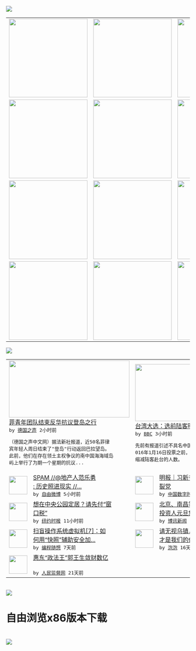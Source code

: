 

<a href="https://github.com/greatfire/z/raw/master/FreeBrowser.apk"><img src="https://raw.githubusercontent.com/greatfire/wiki/master/x/header.png" /></a><table><tr><td width="262" align="center" valign="center"><a href="https://github.com/greatfire/wiki/wiki/nyt" title="纽约时报中文网 国际纵览"><img src="https://raw.githubusercontent.com/greatfire/wiki/master/x/nyt_flag.png" width="215"/></a></td><td width="262" align="center" valign="center"><a href="https://github.com/greatfire/wiki/wiki/dw" title=""><img src="https://raw.githubusercontent.com/greatfire/wiki/master/x/dw_flag.png" width="215"/></a></td><td width="262" align="center" valign="center"><a href="https://github.com/greatfire/wiki/wiki/rmjd" title=""><img src="https://raw.githubusercontent.com/greatfire/wiki/master/x/rmjd_flag.png" width="215"/></a></td></tr><tr><td width="262" align="center" valign="center"><a href="https://github.com/paopaonetizen/website" title="泡泡 - 未经审查的互联网信息"><img src="https://raw.githubusercontent.com/greatfire/wiki/master/x/pp_flag.png" width="215"/></a></td><td width="262" align="center" valign="center"><a href="https://github.com/getlantern/mirror" title="以及自由微博和GreatFire.org官方中文论坛"><img src="https://raw.githubusercontent.com/greatfire/wiki/master/x/lantern_flag.png" width="215"/></a></td><td width="262" align="center" valign="center"><a href="https://github.com/cdtmirrors/m/" title=""><img src="https://raw.githubusercontent.com/greatfire/wiki/master/x/cdt_flag.png" width="215"/></a></td></tr><tr><td width="262" align="center" valign="center"><a href="https://github.com/program-think/blog" title="编程随想的博客"><img src="https://raw.githubusercontent.com/greatfire/wiki/master/x/pt_flag.png" width="215"/></a></td><td width="262" align="center" valign="center"><a href="https://github.com/greatfire/wiki/wiki/bbc" title=""><img src="https://raw.githubusercontent.com/greatfire/wiki/master/x/bbc_flag.png" width="215"/></a></td><td width="262" align="center" valign="center"><a href="https://github.com/freeweibo/s" title="自由微博 - 匿名和不受屏蔽的新浪微博搜索"><img src="https://raw.githubusercontent.com/greatfire/wiki/master/x/fw_flag.png" width="215"/></a></td></tr><tr><td width="262" align="center" valign="center"><a href="https://github.com/greatfire/wiki/wiki/google" title=""><img src="https://raw.githubusercontent.com/greatfire/wiki/master/x/google_flag.png" width="215"/></a></td><td width="262" align="center" valign="center"><a href="https://github.com/bxnews/boxun" title=""><img src="https://raw.githubusercontent.com/greatfire/wiki/master/x/bx_flag.png" width="215"/></a></td><td width="262" align="center" valign="center"><a href="https://github.com/greatfire/wiki/wiki/open-source" title="欢迎访问GreatFire.org开发者项目网站"><img src="https://raw.githubusercontent.com/greatfire/wiki/master/x/open-source_flag.png" width="215"/></a></td></tr></table><img src="https://raw.githubusercontent.com/greatfire/wiki/master/x/newsfeed text.png" /><table cols="4"><tr><td colspan="2" width="380"><a href="http://dw.com/p/1HXMh?maca=chi-GK-text-greatfire-all-chinese-15625-xml-mrss"><img src="http://www.dw.com/image/0,,15873317_302,00.jpg" width="330" height="156"/></a></br><a href="http://dw.com/p/1HXMh?maca=chi-GK-text-greatfire-all-chinese-15625-xml-mrss">菲青年团队结束反华抗议登岛之行</a></br><kbd> by <a href="http://dw.de">德国之声</a> 2小时前 </kbd></br><pre>（德国之声中文网）据法新社报道，近50名菲律<br/>宾年轻人周日结束了"登岛"行动返回巴拉望岛。<br/>此前，他们在存在领土主权争议的南中国海海域岛<br/>屿上举行了为期一个星期的抗议...</pre></td><td colspan="2" width="380"><a href="http://www.bbc.com/zhongwen/simp/china/2016/01/160103_taiwan_election_china_tourists"><img src="http://a.files.bbci.co.uk/worldservice/live/assets/images/2016/01/03/160103105625_taiwan_tourism_144x81_bbcchinese_nocredit.jpg" width="330" height="156"/></a></br><a href="http://www.bbc.com/zhongwen/simp/china/2016/01/160103_taiwan_election_china_tourists">台湾大选：选前陆客明显减少但港客增加</a></br><kbd> by <a href="http://www.bbc.co.uk/zhongwen/simp">BBC</a> 3小时前 </kbd></br><pre>先前有报道引述不具名中国官员的话称，在台湾2<br/>016年1月16日投票之前，中国方面将大幅度<br/>缩减陆客赴台的人数。</pre></td></tr><tr><td><img src="https://raw.githubusercontent.com/greatfire/wiki/master/x/fw_logo.png" width="50" height="50"/></td><td width="280"><a href="https://freeweibo.com/weibo/3927255002326441">SPAM //@地产人范乐勇<br/>: 历史照进现实 //...</a></br><kbd> by <a href="https://freeweibo.com/">自由微博</a> 5小时前 </kbd></td><td><img src="http://chinadigitaltimes.net/chinese/files/2015/07/19244319140_2f2b553235.jpg" width="50" height="50"/></td><td width="280"><a href="http://feedproxy.google.com/~r/chinadigitaltimes/OEcc/~3/O1G0zGXUAUw/">明报｜习新书批薄熙来令计划分<br/>裂党</a></br><kbd> by <a href="http://chinadigitaltimes.net/chinese/">中国数字时代</a> 8小时前 </kbd></td></tr><tr><td><img src="http://static01.nyt.com/images/2015/12/31/opinion/31frankel/31frankel-articleLarge.jpg" width="50" height="50"/></td><td width="280"><a href="https://d3qlz4p8smvoli.cloudfront.net/opinion/20151231/c31frankel/">想在中央公园定居？请先付“窗<br/>口税”</a></br><kbd> by <a href="http://m.cn.nytimes.com/">纽约时报</a> 11小时前 </kbd></td><td><img src="http://www.boxun.com/news/images/2016/01/201601020409china1.jpg" width="50" height="50"/></td><td width="280"><a href="http://www.boxun.com/news/gb/china/2016/01/201601020409.shtml">北京、南昌等七城市数千e租宝<br/>投资人元旦集会讨款请看...</a></br><kbd> by <a href="http://www.boxun.com">博讯新闻</a> 2天前 </kbd></td></tr><tr><td><img src="http://lh4.googleusercontent.com/Uh2a4j8Qpt7M7Ghh3Sc5--4uug3ax5C9y9IkNfPp676ylq-PrzKqsjnEMZQJLgJWI6RmVKlscB923dou0EoXbXGBF-Y5s1toY1X7r8nAcA7fvml4r6B9S78YloA" width="50" height="50"/></td><td width="280"><a href="http://feedproxy.google.com/~r/programthink/~3/7yMP5T5J3II/system-vm-7.html">扫盲操作系统虚拟机[7]：如<br/>何用“快照”辅助安全加...</a></br><kbd> by <a href="http://program-think.blogspot.com">编程随想</a> 7天前 </kbd></td><td><img src="https://raw.githubusercontent.com/greatfire/wiki/master/x/pp_logo.png" width="50" height="50"/></td><td width="280"><a href="https://pao-pao.net/article/653">请无视乌镇，Internet<br/>才是我们的价值</a></br><kbd> by <a href="https://pao-pao.net">泡泡</a> 16天前 </kbd></td></tr><tr><td><img src="http://www.rmjdw.com/uploads/151213/3-151213135J1423.jpg" width="50" height="50"/></td><td width="280"><a href="http://www.rmjdw.com//tebiebaodao/20151213/15247.html">惠东“政法王”郭王生敛财数亿<br/> </a></br><kbd> by <a href="http://www.rmjdw.com/">人民监督网</a> 21天前 </kbd></td></table></br><a href="https://github.com/greatfire/z/raw/master/FreeBrowser.apk"><img src="https://raw.githubusercontent.com/greatfire/wiki/master/x/download app.png" /></a><h1>自由浏览x86版本下载<h1><a href="https://github.com/greatfire/z/raw/master/FreeBrowser-x86.apk"><img src="https://raw.githubusercontent.com/greatfire/images/master/fb86.qr.png" /></a>